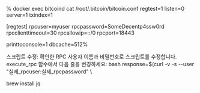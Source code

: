 


% docker exec bitcoind cat /root/.bitcoin/bitcoin.conf
regtest=1
listen=0
server=1
txindex=1

[regtest]
rpcuser=myuser
rpcpassword=SomeDecentp4ssw0rd
rpcclienttimeout=30
rpcallowip=::/0
rpcport=18443

printtoconsole=1
dbcache=512%     



스크립트 수정:
확인한 RPC 사용자 이름과 비밀번호로 스크립트를 수정합니다. execute_rpc 함수에서 다음 줄을 변경하세요:
bash
response=$(curl -v -s --user "실제_rpcuser:실제_rpcpassword" \



brew install jq